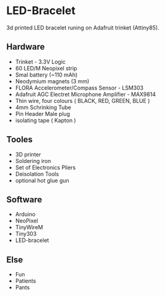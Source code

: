 LED-Bracelet
============
3d printed LED bracelet runing on Adafruit trinket (Attiny85).

Hardware
-----
* Trinket - 3.3V Logic
* 60 LED/M Neopixel strip
* Smal battery (~110 mAh) 
* Neodymium magnets (3 mm)
* FLORA Accelerometer/Compass Sensor - LSM303
* Adafruit AGC Electret Microphone Amplifier - MAX9814
* Thin wire, four colours ( BLACK, RED, GREEN, BLUE )
* 4mm Schrinking Tube
* Pin Header Male plug
* isolating tape ( Kapton )

Tooles
-----
* 3D printer
* Soldering iron
* Set of Electronics Pliers
* Deisolation Tools
* optional hot glue gun

Software
-----
* Arduino
* NeoPixel
* TinyWireM 
* Tiny303
* LED-bracelet

Else
-----
* Fun 
* Patients
* Pants